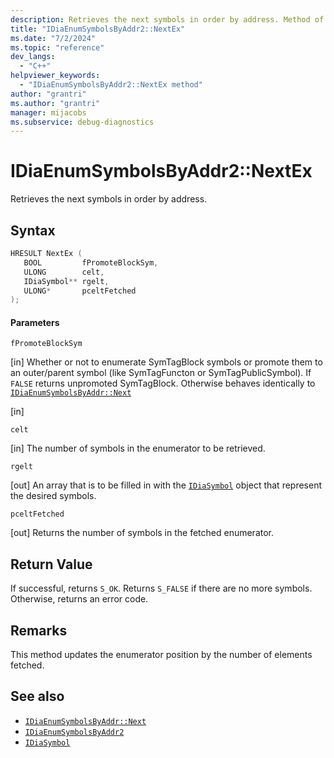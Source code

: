 ```yaml
---
description: Retrieves the next symbols in order by address. Method of IDiaEnumSymbolsByAddr2.
title: "IDiaEnumSymbolsByAddr2::NextEx"
ms.date: "7/2/2024"
ms.topic: "reference"
dev_langs:
  - "C++"
helpviewer_keywords:
  - "IDiaEnumSymbolsByAddr2::NextEx method"
author: "grantri"
ms.author: "grantri"
manager: mijacobs
ms.subservice: debug-diagnostics
---
```


# IDiaEnumSymbolsByAddr2::NextEx

Retrieves the next symbols in order by address.

## Syntax

```C++
HRESULT NextEx (
   BOOL         fPromoteBlockSym,
   ULONG        celt,
   IDiaSymbol** rgelt,
   ULONG*       pceltFetched
);
```

#### Parameters

 `fPromoteBlockSym`

[in] Whether or not to enumerate SymTagBlock symbols or promote them to an outer/parent symbol (like SymTagFuncton or SymTagPublicSymbol). If `FALSE` returns unpromoted SymTagBlock. Otherwise behaves identically to [`IDiaEnumSymbolsByAddr::Next`](../../debugger/debug-interface-access/idiaenumsymbolsbyaddr-next.md)

[in]

 `celt`

[in] The number of symbols in the enumerator to be retrieved.

 `rgelt`

[out] An array that is to be filled in with the [`IDiaSymbol`](../../debugger/debug-interface-access/idiasymbol.md) object that represent the desired symbols.

 `pceltFetched`

[out] Returns the number of symbols in the fetched enumerator.

## Return Value

 If successful, returns `S_OK`. Returns `S_FALSE` if there are no more symbols. Otherwise, returns an error code.

## Remarks

 This method updates the enumerator position by the number of elements fetched.

## See also

- [`IDiaEnumSymbolsByAddr::Next`](../../debugger/debug-interface-access/idiaenumsymbolsbyaddr-next.md)
- [`IDiaEnumSymbolsByAddr2`](../../debugger/debug-interface-access/idiaenumsymbolsbyaddr2.md)
- [`IDiaSymbol`](../../debugger/debug-interface-access/idiasymbol.md)
